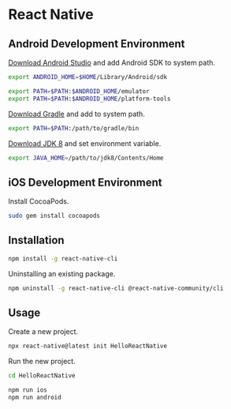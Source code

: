 React Native
============


Android Development Environment
-------------------------------

[Download Android Studio](https://developer.android.com/studio) and add Android SDK to system path.

```bash
export ANDROID_HOME=$HOME/Library/Android/sdk

export PATH=$PATH:$ANDROID_HOME/emulator
export PATH=$PATH:$ANDROID_HOME/platform-tools
```

[Download Gradle](https://gradle.org/releases/) and add to system path.

```bash
export PATH=$PATH:/path/to/gradle/bin
```

[Download JDK 8](https://adoptopenjdk.net/releases.html#x64_mac) and set environment variable.

```bash
export JAVA_HOME=/path/to/jdk8/Contents/Home
```


iOS Development Environment
---------------------------

Install CocoaPods.

```bash
sudo gem install cocoapods
```


Installation
--------------------------------------------------

```bash
npm install -g react-native-cli
```

Uninstalling an existing package.

```bash
npm uninstall -g react-native-cli @react-native-community/cli
```

Usage
--------------------------------------------------

Create a new project.

```bash
npx react-native@latest init HelloReactNative
```

Run the new project.

```bash
cd HelloReactNative

npm run ios
npm run android
```